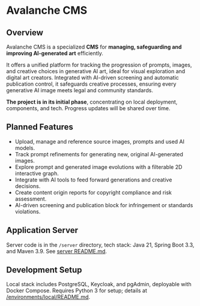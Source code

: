 # Avalanche CMS

## Overview

Avalanche CMS is a specialized **CMS** for **managing, safeguarding and improving AI-generated art** efficiently.

It offers a unified platform for tracking the progression of prompts, images, and creative choices in generative AI art, ideal for visual exploration and digital art creators. Integrated with AI-driven screening and automatic publication control, it safeguards creative processes, ensuring every generative AI image meets legal and community standards.

**The project is in its initial phase**, concentrating on local deployment, components, and tech. Progress updates will be shared over time.

## Planned Features

- Upload, manage and reference source images, prompts and used AI models.
- Track prompt refinements for generating new, original AI-generated images.
- Explore prompt and generated image evolutions with a filterable 2D interactive graph.
- Integrate with AI tools to feed forward generations and creative decisions.
- Create content origin reports for copyright compliance and risk assessment.
- AI-driven screening and publication block for infringement or standards violations.

## Application Server

Server code is in the `/server` directory, tech stack: Java 21, Spring Boot 3.3, and Maven 3.9. See [server README.md](/server/README.md).

## Development Setup

Local stack includes PostgreSQL, Keycloak, and pgAdmin, deployable with Docker Compose. Requires Python 3 for setup; details at [/environments/local/README.md](https://chat.openai.com/environments/local/README.md).
